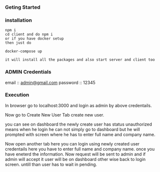 ### Geting Started

### installation

    npm i
    cd client and do npm i
    or if you have docker setup
    then just do

    docker-compose up

    it will install all the packages and also start server and client too

### ADMIN Credentials

email :: admin@gmail.com
password :: 12345

### Execution

In browser go to localhost:3000 and login as admin by above credentails.

Now go to Create New User Tab create new user.

you can see on dashboard the newly create user has status unauthorized means when he login he can not
simply go to dashboard but he will prompted with screen where he has to enter full name and company name.

Now open another tab here you can login using newly created user credentails here you have to enter
full name and company name. once you have eneterd the information. Now request will be sent to admin and if admin
will accept it user will be on dashboard other wise back to login screen. untill than user has to wait in pending.
